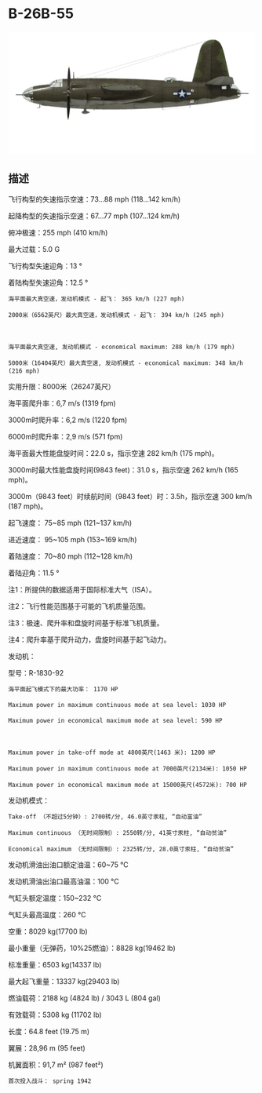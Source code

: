 # B-26B-55
  

  
![b26b55](../images/b26b55.png)
  

  
## 描述
  

  
飞行构型的失速指示空速：73...88 mph (118...142 km/h)
  
起降构型的失速指示空速：67...77 mph (107...124 km/h)
  
俯冲极速：255 mph (410 km/h)
  
最大过载：5.0 G
  
飞行构型失速迎角：13 °
  
着陆构型失速迎角：12.5 °
  

  
	海平面最大真空速，发动机模式 - 起飞： 365 km/h (227 mph)
  
	2000米（6562英尺）最大真空速，发动机模式 - 起飞： 394 km/h (245 mph)
  

  
	海平面最大真空速, 发动机模式 - economical maximum: 288 km/h (179 mph)
  
	5000米（16404英尺）最大真空速, 发动机模式 - economical maximum: 348 km/h (216 mph)
  

  
实用升限：8000米（26247英尺）
  
海平面爬升率：6,7 m/s (1319 fpm)
  
3000m时爬升率：6,2 m/s (1220 fpm)
  
6000m时爬升率：2,9 m/s (571 fpm)
  

  
海平面最大性能盘旋时间：22.0 s，指示空速 282 km/h (175 mph)。
  
3000m时最大性能盘旋时间(9843 feet)：31.0 s，指示空速 262 km/h (165 mph)。
  

  
3000m（9843 feet）时续航时间（9843 feet）时：3.5h，指示空速 300 km/h (187 mph)。
  

  
起飞速度： 75~85 mph (121~137 km/h)
  
进近速度： 95~105 mph (153~169 km/h)
  
着陆速度： 70~80 mph (112~128 km/h)
  
着陆迎角：11.5 °
  

  
注1：所提供的数据适用于国际标准大气（ISA）。
  
注2：飞行性能范围基于可能的飞机质量范围。
  
注3：极速、爬升率和盘旋时间基于标准飞机质量。
  
注4：爬升率基于爬升动力，盘旋时间基于起飞动力。
  

  
发动机：
  
型号：R-1830-92
  
	海平面起飞模式下的最大功率： 1170 HP
  
	Maximum power in maximum continuous mode at sea level: 1030 HP
  
	Maximum power in economical maximum mode at sea level: 590 HP
  

  
	Maximum power in take-off mode at 4800英尺(1463 米): 1200 HP
  
	Maximum power in maximum continuous mode at 7000英尺(2134米): 1050 HP
  
	Maximum power in economical maximum mode at 15000英尺(4572米): 700 HP
  

  
发动机模式：
  
	Take-off （不超过5分钟）: 2700转/分, 46.0英寸汞柱, “自动富油”
  
	Maximum continuous （无时间限制）: 2550转/分, 41英寸汞柱, “自动贫油”
  
	Economical maximum （无时间限制）: 2325转/分, 28.0英寸汞柱, “自动贫油”
  

  
发动机滑油出油口额定油温：60~75 °C
  
发动机滑油出油口最高油温：100 °C
  
气缸头额定温度：150~232 °C
  
气缸头最高温度：260 °C
  

  
空重：8029 kg(17700 lb)
  
最小重量（无弹药，10%25燃油）：8828 kg(19462 lb)
  
标准重量：6503 kg(14337 lb)
  
最大起飞重量：13337 kg(29403 lb)
  
燃油载荷：2188 kg (4824 lb) / 3043 L (804 gal)
  
有效载荷：5308 kg (11702 lb)
  

  
长度：64.8 feet (19.75 m)
  
翼展：28,96 m (95 feet)
  
机翼面积：91,7 m² (987 feet²)
  

  
	首次投入战斗： spring 1942  